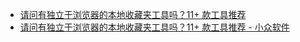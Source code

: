 - [请问有独立于浏览器的本地收藏夹工具吗？11+ 款工具推荐](https://www.appinn.com/11-local-favorites-tool/)
- [请问有独立于浏览器的本地收藏夹工具吗？11+ 款工具推荐 - 小众软件](https://www.appinn.com/11-local-favorites-tool/)
